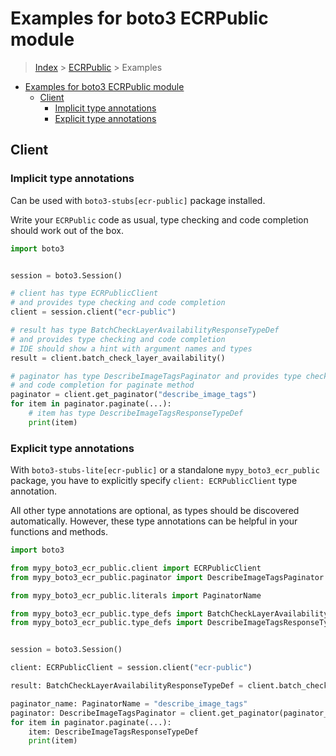 <a id="examples-for-boto3-ecrpublic-module"></a>

# Examples for boto3 ECRPublic module

> [Index](../README.md) > [ECRPublic](./README.md) > Examples

- [Examples for boto3 ECRPublic module](#examples-for-boto3-ecrpublic-module)
  - [Client](#client)
    - [Implicit type annotations](#implicit-type-annotations)
    - [Explicit type annotations](#explicit-type-annotations)

<a id="client"></a>

## Client

<a id="implicit-type-annotations"></a>

### Implicit type annotations

Can be used with `boto3-stubs[ecr-public]` package installed.

Write your `ECRPublic` code as usual, type checking and code completion should
work out of the box.

```python
import boto3


session = boto3.Session()

# client has type ECRPublicClient
# and provides type checking and code completion
client = session.client("ecr-public")

# result has type BatchCheckLayerAvailabilityResponseTypeDef
# and provides type checking and code completion
# IDE should show a hint with argument names and types
result = client.batch_check_layer_availability()

# paginator has type DescribeImageTagsPaginator and provides type checking
# and code completion for paginate method
paginator = client.get_paginator("describe_image_tags")
for item in paginator.paginate(...):
    # item has type DescribeImageTagsResponseTypeDef
    print(item)
```

<a id="explicit-type-annotations"></a>

### Explicit type annotations

With `boto3-stubs-lite[ecr-public]` or a standalone `mypy_boto3_ecr_public`
package, you have to explicitly specify `client: ECRPublicClient` type
annotation.

All other type annotations are optional, as types should be discovered
automatically. However, these type annotations can be helpful in your functions
and methods.

```python
import boto3

from mypy_boto3_ecr_public.client import ECRPublicClient
from mypy_boto3_ecr_public.paginator import DescribeImageTagsPaginator

from mypy_boto3_ecr_public.literals import PaginatorName

from mypy_boto3_ecr_public.type_defs import BatchCheckLayerAvailabilityResponseTypeDef
from mypy_boto3_ecr_public.type_defs import DescribeImageTagsResponseTypeDef


session = boto3.Session()

client: ECRPublicClient = session.client("ecr-public")

result: BatchCheckLayerAvailabilityResponseTypeDef = client.batch_check_layer_availability()

paginator_name: PaginatorName = "describe_image_tags"
paginator: DescribeImageTagsPaginator = client.get_paginator(paginator_name)
for item in paginator.paginate(...):
    item: DescribeImageTagsResponseTypeDef
    print(item)
```
